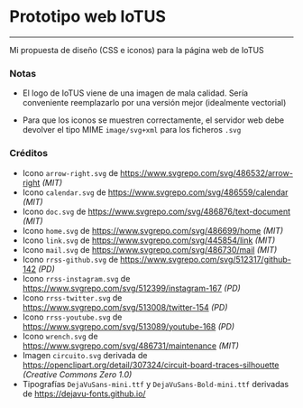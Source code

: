 # Prototipo web IoTUS
-----------

Mi propuesta de diseño (CSS e iconos) para la página web de IoTUS

### Notas

- El logo de IoTUS viene de una imagen de mala calidad. Sería conveniente reemplazarlo por una versión mejor (idealmente vectorial)


- Para que los iconos se muestren correctamente, el servidor web debe devolver el tipo MIME `image/svg+xml` para los ficheros `.svg`

### Créditos

- Icono `arrow-right.svg` de https://www.svgrepo.com/svg/486532/arrow-right *(MIT)*
- Icono `calendar.svg` de https://www.svgrepo.com/svg/486559/calendar *(MIT)*
- Icono `doc.svg` de https://www.svgrepo.com/svg/486876/text-document *(MIT)*
- Icono `home.svg` de https://www.svgrepo.com/svg/486699/home *(MIT)*
- Icono `link.svg` de https://www.svgrepo.com/svg/445854/link *(MIT)*
- Icono `mail.svg` de https://www.svgrepo.com/svg/486730/mail *(MIT)*
- Icono `rrss-github.svg` de https://www.svgrepo.com/svg/512317/github-142 *(PD)*
- Icono `rrss-instagram.svg` de https://www.svgrepo.com/svg/512399/instagram-167 *(PD)*
- Icono `rrss-twitter.svg` de https://www.svgrepo.com/svg/513008/twitter-154 *(PD)*
- Icono `rrss-youtube.svg` de https://www.svgrepo.com/svg/513089/youtube-168 *(PD)*
- Icono `wrench.svg` de https://www.svgrepo.com/svg/486731/maintenance *(MIT)*
- Imagen `circuito.svg` derivada de https://openclipart.org/detail/307324/circuit-board-traces-silhouette *(Creative Commons Zero 1.0)*
- Tipografías `DejaVuSans-mini.ttf` y `DejaVuSans-Bold-mini.ttf` derivadas de https://dejavu-fonts.github.io/